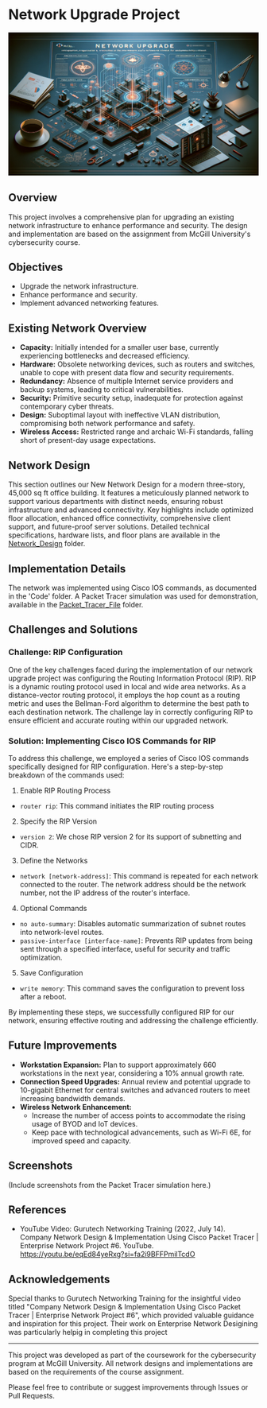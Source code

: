 # Network Upgrade Project
<img src="network_upgrade_featured_image.png" width="711">

## Overview
This project involves a comprehensive plan for upgrading an existing network infrastructure to enhance performance and security. The design and implementation are based on the assignment from McGill University's cybersecurity course.

## Objectives
- Upgrade the network infrastructure.
- Enhance performance and security.
- Implement advanced networking features.

## Existing Network Overview

- **Capacity:** Initially intended for a smaller user base, currently experiencing bottlenecks and decreased efficiency.
- **Hardware:** Obsolete networking devices, such as routers and switches, unable to cope with present data flow and security requirements.
- **Redundancy:** Absence of multiple Internet service providers and backup systems, leading to critical vulnerabilities.
- **Security:** Primitive security setup, inadequate for protection against contemporary cyber threats.
- **Design:** Suboptimal layout with ineffective VLAN distribution, compromising both network performance and safety.
- **Wireless Access:** Restricted range and archaic Wi-Fi standards, falling short of present-day usage expectations.

## Network Design

This section outlines our New Network Design for a modern three-story, 45,000 sq ft office building. It features a meticulously planned network to support various departments with distinct needs, ensuring robust infrastructure and advanced connectivity. Key highlights include optimized floor allocation, enhanced office connectivity, comprehensive client support, and future-proof server solutions. Detailed technical specifications, hardware lists, and floor plans are available in the [Network_Design](https://github.com/ryobravo8/network-upgrade-project/tree/main/Network_Design) folder.

## Implementation Details
The network was implemented using Cisco IOS commands, as documented in the 'Code' folder. A Packet Tracer simulation was used for demonstration, available in the [Packet_Tracer_File](https://github.com/ryobravo8/network-upgrade-project/tree/main/Pacekt_Tracer_file) folder.

## Challenges and Solutions
### Challenge: RIP Configuration

One of the key challenges faced during the implementation of our network upgrade project was configuring the Routing Information Protocol (RIP). RIP is a dynamic routing protocol used in local and wide area networks. As a distance-vector routing protocol, it employs the hop count as a routing metric and uses the Bellman-Ford algorithm to determine the best path to each destination network. The challenge lay in correctly configuring RIP to ensure efficient and accurate routing within our upgraded network.

### Solution: Implementing Cisco IOS Commands for RIP

To address this challenge, we employed a series of Cisco IOS commands specifically designed for RIP configuration. Here's a step-by-step breakdown of the commands used:
1. Enable RIP Routing Process
  - `router rip`: This command initiates the RIP routing process
2. Specify the RIP Version
  - `version 2`: We chose RIP version 2 for its support of subnetting and CIDR.
3. Define the Networks
  - `network [network-address]`: This command is repeated for each network connected to the router. The network address should be the network number, not the IP address of the router's interface.
4. Optional Commands
  - `no auto-summary`: Disables automatic summarization of subnet routes into network-level routes.
  - `passive-interface [interface-name]`: Prevents RIP updates from being sent through a specified interface, useful for security and traffic optimization.
5. Save Configuration
  - `write memory`: This command saves the configuration to prevent loss after a reboot.

By implementing these steps, we successfully configured RIP for our network, ensuring effective routing and addressing the challenge efficiently.

## Future Improvements
  - **Workstation Expansion:** Plan to support approximately 660 workstations in the next year, considering a 10% annual growth rate.
  - **Connection Speed Upgrades:** Annual review and potential upgrade to 10-gigabit Ethernet for central switches and advanced routers to meet increasing bandwidth demands.
  - **Wireless Network Enhancement:**
    - Increase the number of access points to accommodate the rising usage of BYOD and IoT devices.
    - Keep pace with technological advancements, such as Wi-Fi 6E, for improved speed and capacity.

## Screenshots
(Include screenshots from the Packet Tracer simulation here.)

## References
- YouTube Video: Gurutech Networking Training (2022, July 14). Company Network Design & Implementation Using Cisco Packet Tracer | Enterprise Network Project #6. YouTube. https://youtu.be/eqEd84yeRxg?si=fa2i9BFFPmilTcdO

## Acknowledgements
Special thanks to Gurutech Networking Training for the insightful video titled "Company Network Design & Implementation Using Cisco Packet Tracer | Enterprise Network Project #6", which provided valuable guidance and inspiration for this project. Their work on Enterprise Network Desigining was particularly helpig in completing this project


---

This project was developed as part of the coursework for the cybersecurity program at McGill University. All network designs and implementations are based on the requirements of the course assignment.

Please feel free to contribute or suggest improvements through Issues or Pull Requests.
